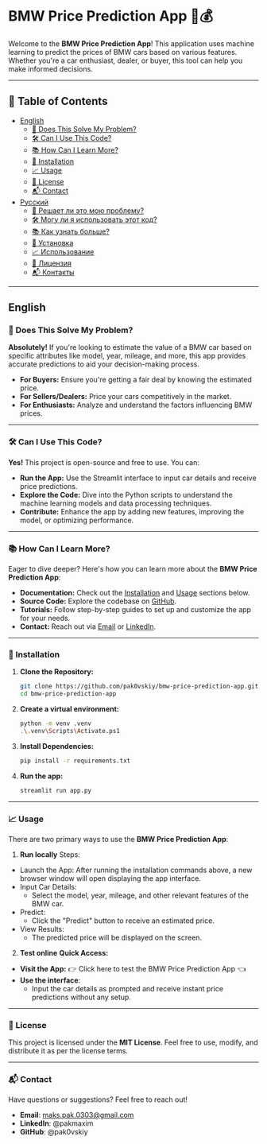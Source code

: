 # BMW Price Prediction App 🚗💰

Welcome to the **BMW Price Prediction App**! This application uses machine learning to predict the prices of BMW cars based on various features. Whether you're a car enthusiast, dealer, or buyer, this tool can help you make informed decisions.

---

## 📌 Table of Contents

- [English](#english)
  - [📌 Does This Solve My Problem?](#does-this-solve-my-problem)
  - [🛠️ Can I Use This Code?](#can-i-use-this-code)
  - [📚 How Can I Learn More?](#how-can-i-learn-more)
  - [🚀 Installation](#installation)
  - [📈 Usage](#usage)
  - [📝 License](#license)
  - [📬 Contact](#contact)
- [Русский](#русский)
  - [📌 Решает ли это мою проблему?](#решает-ли-это-мою-проблему)
  - [🛠️ Могу ли я использовать этот код?](#могу-ли-я-использовать-этот-код)
  - [📚 Как узнать больше?](#как-узнать-больше)
  - [🚀 Установка](#установка)
  - [📈 Использование](#использование)
  - [📝 Лицензия](#лицензия)
  - [📬 Контакты](#контакты)

---

## English

### 📌 Does This Solve My Problem?

**Absolutely!** If you're looking to estimate the value of a BMW car based on specific attributes like model, year, mileage, and more, this app provides accurate predictions to aid your decision-making process.

- **For Buyers:** Ensure you're getting a fair deal by knowing the estimated price.
- **For Sellers/Dealers:** Price your cars competitively in the market.
- **For Enthusiasts:** Analyze and understand the factors influencing BMW prices.

---

### 🛠️ Can I Use This Code?

**Yes!** This project is open-source and free to use. You can:

- **Run the App:** Use the Streamlit interface to input car details and receive price predictions.
- **Explore the Code:** Dive into the Python scripts to understand the machine learning models and data processing techniques.
- **Contribute:** Enhance the app by adding new features, improving the model, or optimizing performance.

---

### 📚 How Can I Learn More?

Eager to dive deeper? Here's how you can learn more about the **BMW Price Prediction App**:

- **Documentation:** Check out the [Installation](#installation) and [Usage](#usage) sections below.
- **Source Code:** Explore the codebase on [GitHub](https://github.com/yourusername/bmw-price-prediction-app).
- **Tutorials:** Follow step-by-step guides to set up and customize the app for your needs.
- **Contact:** Reach out via [Email](mailto:maks.pak.0303@gmail.com) or [LinkedIn](https://www.linkedin.com/in/pakmaxim/).

---

### 🚀 Installation

1. **Clone the Repository:**
   ```bash
   git clone https://github.com/pak0vskiy/bmw-price-prediction-app.git
   cd bmw-price-prediction-app
2. **Create a virtual environment:**
    ```bash
    python -m venv .venv
    .\.venv\Scripts\Activate.ps1
3. **Install Dependencies:**
    ```bash
    pip install -r requirements.txt
4. **Run the app:**
    ```bash
    streamlit run app.py

---

### 📈 Usage

There are two primary ways to use the **BMW Price Prediction App**:
1. **Run locally**
Steps:

- Launch the App: After running the installation commands above, a new browser window will open displaying the app interface.
- Input Car Details:
    * Select the model, year, mileage, and other relevant features of the BMW car.
- Predict:
    * Click the "Predict" button to receive an estimated price.
- View Results:
    * The predicted price will be displayed on the screen.
2. **Test online**
**Quick Access:**
- **Visit the App:** 👉 Click here to test the BMW Price Prediction App 👈
- **Use the interface**:
    * Input the car details as prompted and receive instant price predictions without any setup.

---

### 📝 License
This project is licensed under the **MIT License**. Feel free to use, modify, and distribute it as per the license terms.

---

### 📬 Contact
Have questions or suggestions? Feel free to reach out!

- **Email**: maks.pak.0303@gmail.com
- **LinkedIn**: @pakmaxim
- **GitHub**: @pak0vskiy